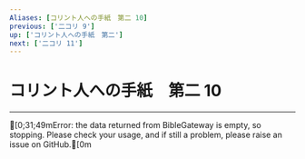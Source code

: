 ```yaml
---
Aliases: [コリント人への手紙　第二 10]
previous: ['二コリ 9']
up: ['コリント人への手紙　第二']
next: ['二コリ 11']
---
```

# コリント人への手紙　第二 10

***
[0;31;49mError: the data returned from BibleGateway is empty, so stopping. Please check your usage, and if still a problem, please raise an issue on GitHub.[0m
